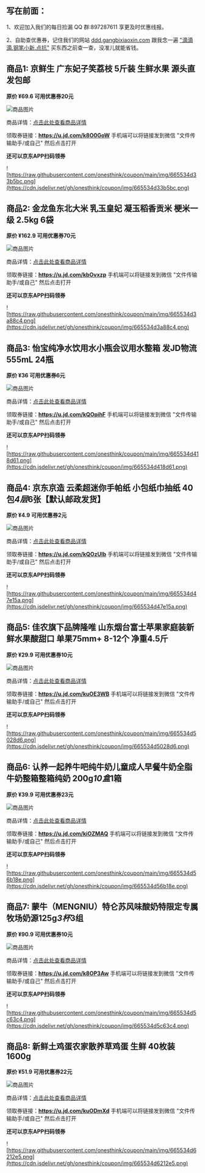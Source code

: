 ## 写在前面：

1、欢迎加入我们的每日捡漏 QQ 群:897287611 享更及时优惠线报。

2、自助查优惠券，记住我们的网站 [ddd.gangbixiaoxin.com](https://ddd.gangbixiaoxin.com) 跟我念一遍 ["滴滴滴.钢笔小新.点抗"](https://ddd.gangbixiaoxin.com) 买东西之前查一查，没准儿就能省钱。

## 商品1: 京鲜生 广东妃子笑荔枝 5斤装 生鲜水果 源头直发包邮

**原价 ¥69.6 可用优惠券20元**

![商品图片](http://img14.360buyimg.com/n1/jfs/t1/132951/38/44552/279420/663d7639Fdea9dd74/3c18c32e935e86e9.jpg)

商品详情：[点击此处查看商品详情](https://union-click.jd.com/jdc?e=1003156031&amp;p=JF8BARAJK1olXDYCVV9cC04WAm0OElMlGVlaCgFtUQ5SQi0DBUVNGFJeSwUIFxlJX3EIGloUXgMDVVxbAUMIWipURmtTWmJYCCU2DylqBCp0cylCPVpBSjwbBEcnAl8LGlsSVAAFUldYOEpHAj8JS1pFXDYCVG4LZksWAm4NHFIWWgMyVW5dDksQCmgJGlMRXg4BZF5VD3vArtfdkerA1b_WytaKsezCitPchdMlbTYBZF5cCUkXB2gJGVslbQYyV24DZkpEBj1fGw8dM1tEFR5aDg9HbWsKGl8UXA4FZFxcCUkVM184WAd3WmBxEF4hUzZfRwQBGwUcVGJkBjc1ZklJQhpLfzJeG3lqLgkWbBdMdV8IKw)

领取券链接：**https://u.jd.com/k8O0GoW** 手机端可以将链接发到微信 "文件传输助手/或自己" 然后点击打开

**还可以京东APP扫码领券**

![https://raw.githubusercontent.com/onesthink/coupon/main/img/665534d33b5bc.png](https://cdn.jsdelivr.net/gh/onesthink/coupon/img/665534d33b5bc.png)

## 商品2: 金龙鱼东北大米 乳玉皇妃 凝玉稻香贡米 梗米一级 2.5kg 6袋

**原价 ¥162.9 可用优惠券70元**

![商品图片](http://img14.360buyimg.com/n1/jfs/t1/197854/13/37121/157337/664f044fF7e558a41/4bca1cfa6f8ec4a2.jpg)

商品详情：[点击此处查看商品详情](https://union-click.jd.com/jdc?e=1003156031&amp;p=JF8BARsJK1olXwMLV19dCU0RC18IGlsUWAQHVVtdDEIWBV9MRANLAjZbERscSkAJHTdNTwcKBlMdBgABFksWA24NGV4UWAYGXV9bFxJSXzI4GilHNmAGPzY4U0gTUAtAAThdOUJaAlJROEonAG4IHFITWgALUW5cWEpHAj8JS1olXQYyFTBdCE8UCmcJHmsUbQYEVFlUD0oWC2kKHVglXQ4FZInwsJ6dsrqAoo-L1dG784vUtJ-Ji184K1glXQcDVl5ZD0oVA184G2sWbVhsVQ1aDUIXA2pmRh1UHQEKAl8zDEgSBW4JGFMlXwcDVlxtOHtPcQtLfSRtJ1hgIBtYShlQCj9eQwZiOXtsVgsKDS5cQTVbeR4XWWRxMVgCOEsn)

领取券链接：**https://u.jd.com/kbOvxzp** 手机端可以将链接发到微信 "文件传输助手/或自己" 然后点击打开

**还可以京东APP扫码领券**

![https://raw.githubusercontent.com/onesthink/coupon/main/img/665534d3a88c4.png](https://cdn.jsdelivr.net/gh/onesthink/coupon/img/665534d3a88c4.png)

## 商品3: 怡宝纯净水饮用水小瓶会议用水整箱 发JD物流 555mL 24瓶

**原价 ¥36 可用优惠券6元**

![商品图片](http://img14.360buyimg.com/n1/jfs/t1/172299/17/45446/98159/664ad305Ff1322d99/77453417c56642f0.jpg)

商品详情：[点击此处查看商品详情](https://union-click.jd.com/jdc?e=1003156031&amp;p=JF8BARsJK1olXwMEXFZeD0kWAF8IGlodXgQHXVxaCU0QB19MRANLAjZbERscSkAJHTdNTwcKBlMdBgABFksWAmcLGV4cXwEDUllZFxJSXzI4TlNWAmd_ByM_Sj1gdXVPUB5mI3h_AlJROEonAG4IHFITWgALUW5cWEpHAj8JS1olXQYyFTBdCE0XAGcPHWsUbQYEVFlUD0oWC2cJE1wlXQ4FZInwsJ6dsrqAoo-L1dG784vUtJ-Ji184K1glXQcDVl5ZD0oVA184G2sWbVhsVQ1bC05DCjxmRh1UHQFSFxYzDEkUAWsPGlIlXwcDVlxtOHtQCwxJawUQIAYEIyI-XytRBGlpRSJFBQ9sVlhfYzduVgteSwFwKgRAHCgpOEsn)

领取券链接：**https://u.jd.com/kQOpihF** 手机端可以将链接发到微信 "文件传输助手/或自己" 然后点击打开

**还可以京东APP扫码领券**

![https://raw.githubusercontent.com/onesthink/coupon/main/img/665534d418d61.png](https://cdn.jsdelivr.net/gh/onesthink/coupon/img/665534d418d61.png)

## 商品4: 京东京造 云柔超迷你手帕纸 小包纸巾抽纸 40包*4层*6张【默认邮政发货】

**原价 ¥4.9 可用优惠券2元**

![商品图片](http://img14.360buyimg.com/n1/jfs/t1/167868/18/42523/176491/6654a0a0Fc7ed72dd/41706a3c8155b7e4.jpg)

商品详情：[点击此处查看商品详情](https://union-click.jd.com/jdc?e=1003156031&amp;p=JF8BARkJK1olXwMLVFtZAEsXC18IGloUWAYCUllcDUgnRzBQRQQlBENHFRxWFlVPRjtUBABAQlRcCEBdCUoWBm8IHVwUWAUdDRsBVXsfSj9qHwZ-GGZkNh0FUhdsfBNjTRhTUQoyVW5eCUsQCmkPHVIQbQdSVQ5cWEpHAl8IG2tDMwYDVV9cAEwQAmw4GmsVWwYFXVlcCEoXBGcMK1sdWjbV-eaIgvrCi9bchdPC5KHX3eKJlsMnM18LK1sUXAQCUFlcCksnM284GGtLMwdRXF5fDB4QbTJOWhsSD0QGOlpfCEofAm0AK1kUXAQAZG5tDh4XV2xqbSITJHZKABsITx9DXm0BWD99MwRFBzs8Vi8QWxtjHhlJCXRHEG5dOA)

领取券链接：**https://u.jd.com/kQOzUIb** 手机端可以将链接发到微信 "文件传输助手/或自己" 然后点击打开

**还可以京东APP扫码领券**

![https://raw.githubusercontent.com/onesthink/coupon/main/img/665534d47e15a.png](https://cdn.jsdelivr.net/gh/onesthink/coupon/img/665534d47e15a.png)

## 商品5: 佳农旗下品牌隆唯 山东烟台富士苹果家庭装新鲜水果酸甜口 单果75mm+ 8-12个 净重4.5斤

**原价 ¥29.9 可用优惠券10元**

![商品图片](http://img14.360buyimg.com/n1/jfs/t1/248089/9/9427/135551/664c0e9aFf49d82c9/2fb37377f09cab8b.jpg)

商品详情：[点击此处查看商品详情](https://union-click.jd.com/jdc?e=1003156031&amp;p=JF8BARsJK1olXwMLVFhbD0IVCl8IGlsUXwEHVVxZAU8XCl9MRANLAjZbERscSkAJHTdNTwcKBlMdBgABFksWA24KHF4UXwILUF5UFxJSXzI4cCFzIWR1IDw_ajVkVjpUSDleB1EAElJROEonAG4IHFITWgALUW5cWEpHAj8JS1olXQYyFTBdCk0SA24AGWsUbQYEVFlUD0oXAmsAHFglXQ4FZInwsJ6dsrqAoo-L1dG784vUtJ-Ji184K1glXQcDVl5ZD0oVA184G2sWbVhsVQ1bCksSBG9mRh1UHQFUVxwzDEgUCmsIGlglXwcDVlxtOHt3fwQLcClTDXlSUB48XR5HZgRsXwFeIFFsVjwoDglDfDdrUzgUJ0dSNCgZOEsn)

领取券链接：**https://u.jd.com/kuOE3WB** 手机端可以将链接发到微信 "文件传输助手/或自己" 然后点击打开

**还可以京东APP扫码领券**

![https://raw.githubusercontent.com/onesthink/coupon/main/img/665534d5028d6.png](https://cdn.jsdelivr.net/gh/onesthink/coupon/img/665534d5028d6.png)

## 商品6: 认养一起养牛吧纯牛奶儿童成人早餐牛奶全脂牛奶整箱整箱纯奶 200g*10盒*1箱

**原价 ¥39.9 可用优惠券23元**

![商品图片](http://img14.360buyimg.com/n1/jfs/t1/247421/3/6174/38190/65f8fbfcF8b326fe6/00e6e3aa26b09a4d.jpg)

商品详情：[点击此处查看商品详情](https://union-click.jd.com/jdc?e=1003156031&amp;p=JF8BARsJK1olXwMLV1tfD0kWCl8IGlsUXgcHUVdaCE4QCl9MRANLAjZbERscSkAJHTdNTwcKBlMdBgABFksWA24LGl4QVAECUVlUFxJSXzI4HFxpDlF-Jxw_DjEWfBttbgNCAnNQElJROEonAG4IHFITWgALUW5cWEpHAj8JS1olXQYyFTBdCksQA2oOHWsUbQYEVFlUD0oXA28BElglXQ4FZInwsJ6dsrqAoo-L1dG784vUtJ-Ji184K1glXQcDVl5ZD0oVA184G2sWbVhsVQ1bCkpEVzpmRh1UHQFYC10zDEgVBW8JG1klXwcDVlxtOHtsZjdIbDwWP2dEPDsLei4fcydIYgccW0BsViUnagJ3emdRaTJXD1lxMCsKOEsn)

领取券链接：**https://u.jd.com/kiOZMAQ** 手机端可以将链接发到微信 "文件传输助手/或自己" 然后点击打开

**还可以京东APP扫码领券**

![https://raw.githubusercontent.com/onesthink/coupon/main/img/665534d56b18e.png](https://cdn.jsdelivr.net/gh/onesthink/coupon/img/665534d56b18e.png)

## 商品7: 蒙牛（MENGNIU）特仑苏风味酸奶特限定专属牧场奶源125g*3杯*3组

**原价 ¥90.9 可用优惠券10元**

![商品图片](http://img14.360buyimg.com/n1/jfs/t1/228620/17/16803/119990/664b07c1F12141834/284f22f5569d1e3c.jpg)

商品详情：[点击此处查看商品详情](https://union-click.jd.com/jdc?e=1003156031&amp;p=JF8BARsJK1olXwQBVV9aD0kfAl8IGloSWw8EVlhYCksTBV9MRANLAjZbERscSkAJHTdNTwcKBlMdBgABFksWAmgOEl0XWwMAVFpbFxJSXzI4TA1LIH9ABxo-eBdCfG5XTF98CxhXJFJROEonAG4IHFITWgALUW5cWEpHAj8JS1olXQYyFTBdC0keAGsLHmsUbQYEVFlUD0oXA20KHVslXQ4FZInwsJ6dsrqAoo-L1dG784vUtJ-Ji184K1glXQcDVl5ZD0oVA184G2sWbVhsVQ1YWhwXV2dmRh1UHQFfFgQzDEkWB2wLGVolXwcDVlxtOHt8BxRwc1lJClNnMiwlXx8RQi54GT5RAHlsViEhCB5ecRULYl5WFnRBLgcnOEsn)

领取券链接：**https://u.jd.com/k8OP3Aw** 手机端可以将链接发到微信 "文件传输助手/或自己" 然后点击打开

**还可以京东APP扫码领券**

![https://raw.githubusercontent.com/onesthink/coupon/main/img/665534d5c63c4.png](https://cdn.jsdelivr.net/gh/onesthink/coupon/img/665534d5c63c4.png)

## 商品8: 新鲜土鸡蛋农家散养草鸡蛋 生鲜 40枚装1600g

**原价 ¥51.9 可用优惠券22元**

![商品图片](http://img14.360buyimg.com/n1/jfs/t1/189389/32/43715/111796/662f0b67F4353faa7/fa506fa15e1665f7.jpg)

商品详情：[点击此处查看商品详情](https://union-click.jd.com/jdc?e=1003156031&amp;p=JF8BARsJK1olXwMLVFhUC0wXAV8IGlsUXgQBVV5UCUkeAF9MRANLAjZbERscSkAJHTdNTwcKBlMdBgABFksWA24LGVgUXQ8DVldeFxJSXzI4ZVpmOWJbUQw-Sg9uaBh-RzlDWQ5dElJROEonAG4IHFITWgALUW5cWEpHAj8JS1olXQYyFTBdDkgQBmwPH2sUbQYEVFlUD0oXA2sIGVIlXQ4FZInwsJ6dsrqAoo-L1dG784vUtJ-Ji184K1glXQcDVl5ZD0oVA184G2sWbVhsVQ1UDx8QBD9mRh1UHQFdUAMzDEgUBm4KG1glXwcDVlxtOHtESy1qWSlyLgF3Agc4QyNoemddXCB3JEZsVl1bVhdQCipvGyEQDUFHET5fOEsn)

领取券链接：**https://u.jd.com/kuODmXd** 手机端可以将链接发到微信 "文件传输助手/或自己" 然后点击打开

**还可以京东APP扫码领券**

![https://raw.githubusercontent.com/onesthink/coupon/main/img/665534d6212e5.png](https://cdn.jsdelivr.net/gh/onesthink/coupon/img/665534d6212e5.png)

